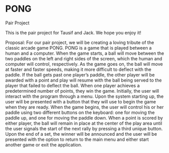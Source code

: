 # PONG
Pair Project

This is the pair project for Tausif and Jack. We hope you enjoy it!

Proposal:
For our pair project, we will be creating a loving tribute of the classic arcade game PONG. PONG is a game that is played between a human and a computer. When the game starts, a ball will move between the two paddles on the left and right sides of the screen, which the human and computer will control, respectively. As the game goes on, the ball will move at faster and faster speeds, making it more difficult to deflect with the paddle. If the ball gets past one player’s paddle, the other player will be awarded with a point and play will resume with the ball being served to the player that failed to deflect the ball. When one player achieves a predetermined number of points, they win the game. Initially, the user will interact with the program through a menu. Upon the system starting up, the user will be presented with a button that they will use to begin the game when they are ready. When the game begins, the user will control his or her paddle using two different buttons on the keyboard: one for moving the paddle up, and one for moving the paddle down. When a point is scored by either player, the ball will remain in place at the center of the play area until the user signals the start of the next rally by pressing a third unique button. Upon the end of a set, the winner will be announced and the user will be presented with the option to return to the main menu and either start another game or exit the application.
